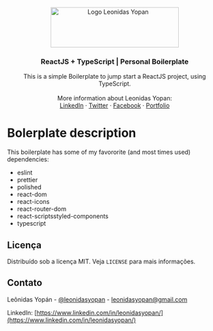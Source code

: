 <!-- PROJECT LOGO -->
<br />
<p align="center">
  <a href="https://leonidasyopan.com/">
    <img src="https://leonidasyopan.com/img/logo-leonidas-yopan.png" alt="Logo Leonidas Yopan" width="300" height="94" target="_blank">
  </a>

  <h3 align="center">ReactJS + TypeScript | Personal Boilerplate</h3>

  <p align="center">
    This is a simple Boilerplate to jump start a ReactJS project, using TypeScript.
    <br />
    <br />
    More information about Leonidas Yopan:
    <br />
    <a href="https://www.linkedin.com/in/leonidasyopan/" target="_blank">LinkedIn</a>
    ·
    <a href="https://twitter.com/leonidasyopan" target="_blank">Twitter</a>
    ·
    <a href="https://www.facebook.com/leonidasyopan" target="_blank">Facebook</a>
    ·
    <a href="https://leonidasyopan.com/" target="_blank">Portfolio</a>
  </p>
</p>


# Bolerplate description

This boilerplate has some of my favororite (and most times used) dependencies:
- eslint
- prettier
- polished
- react-dom
- react-icons
- react-router-dom
- react-scriptsstyled-components
- typescript

<!-- LICENSE -->
## Licença

Distribuído sob a licença MIT. Veja `LICENSE` para mais informações.


<!-- CONTACT -->
## Contato

Leônidas Yopán - [@leonidasyopan](https://twitter.com/leonidasyopan) - leonidasyopan@gmail.com

LinkedIn: [https://www.linkedin.com/in/leonidasyopan/](https://www.linkedin.com/in/leonidasyopan/)
